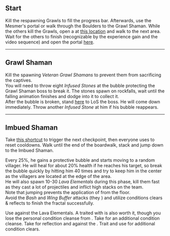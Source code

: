 ## Start
<Grid>
<Column>
Kill the respawning Grawls to fill the progress bar. Afterwards, use the Mesmer's portal or walk through the Boulders to the Grawl Shaman.
</Column>

<Column>
<Tips>
    <Tip specialization="mesmer">While the others kill the Grawls, open a <Skill id="10197"/> at <a href="/_/img/fractals/volcanic-1.jpg">this location</a> and walk to the next area. Wait for the others to finish (recognizable by the experience gain and the video sequence) and open the portal <a href="/_/img/fractals/volcanic-2.jpg">here</a>.</Tip>
</Tips>
</Column>
</Grid>

---

## Grawl Shaman
Kill the spawning *Veteran Grawl Shamans* to prevent them from sacrificing the captives.    
You will need to throw eight *Infused Stones* at the bubble protecting the Grawl Shaman boss to break it. The stones spawn on rockfalls, wait until the falling animation finishes and dodge into it to collect it.    
After the bubble is broken, stand <a href="/_/img/fractals/volcanic-3.jpg">here</a> to LoS the boss. He will come down immediately. Throw another *Infused Stone* at him if his bubble reappears.

---

## Imbued Shaman
<Grid>
<Column>
Take <a href="/_/img/fractals/volcanic-4.jpg">this shortcut</a> to trigger the next checkpoint, then everyone uses <Command name="gg"/> to reset cooldowns. Walk until the end of the boardwalk, stack <Boon name="might"/> and jump down to the Imbued Shaman.

Every 25%, he gains a protective bubble and starts moving to a random villager. He will heal for about 20% health if he reaches his target, so break the bubble quickly by hitting him 40 times and try to keep him in the center as the villagers are located at the edge of the area.    
He will also spawn 10-30 *Lava Elementals* during this phase, kill them fast as they cast a lot of projectiles and inflict high <Condition name="burning"/> stacks on the team.    
Note that jumping prevents the application of <Condition name="burning"/> from the floor.    
Avoid the *Bash* and *Wing Buffer* attacks (they <Control name="knockback"/>) and utilize conditions clears & reflects to finish the fractal successfully.
</Column>

<Column>
<Tips>
    <Tip specialization="mesmer">Use <Skill id="10302"/> against the Lava Elementals. A <Skill id="10186"/> traited with <Trait id="751"/> is also worth it, though you lose the personal condition cleanse from <Trait id="740"/>.</Tip>
    <Tip specialization="elementalist">Take <Skill id="5507"/> for an additional condition cleanse.</Tip>
    <Tip specialization="guardian">Take <Skill id="9251"/> for reflection and <Skill id="31159"/> against the <Condition name="burning"/>.</Tip>
    <Tip specialization="ranger">Trait <Trait id="1075"/> and use <Skill id="12489"/> for additional condition clears.</Tip>
</Tips>
</Column>
</Grid>
